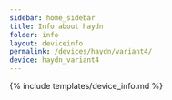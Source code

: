 ```yaml
---
sidebar: home_sidebar
title: Info about haydn
folder: info
layout: deviceinfo
permalink: /devices/haydn/variant4/
device: haydn_variant4
---
```

{% include templates/device_info.md %}
